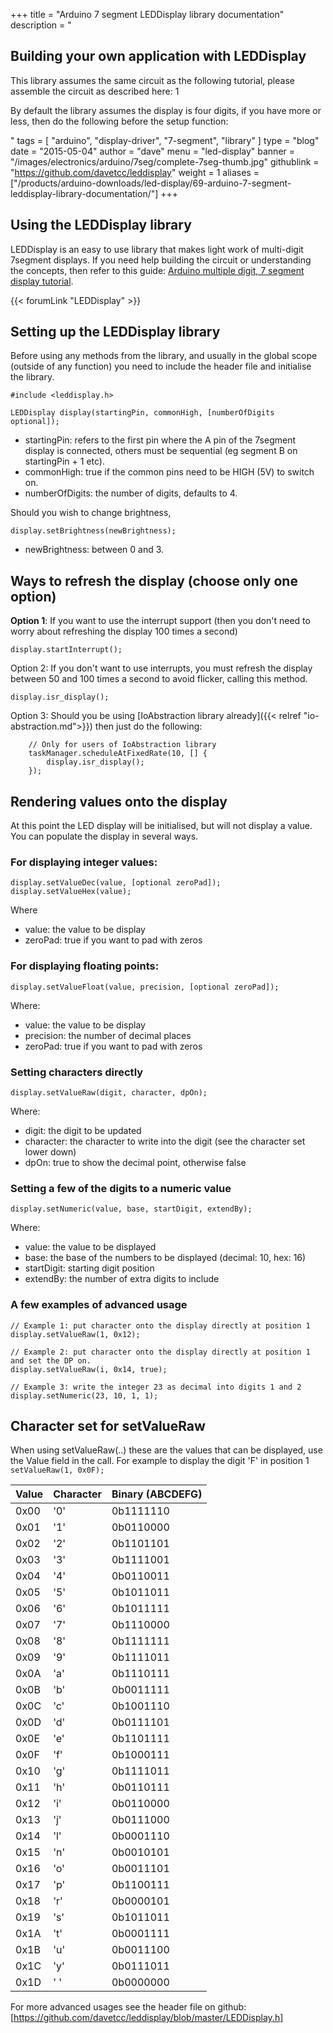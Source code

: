 +++
title = "Arduino 7 segment LEDDisplay library documentation"
description = "<h2>Building your own application with LEDDisplay</h2><p>This library assumes the same circuit as the following tutorial, please assemble the circuit as described here: 1</p><p>By default the library assumes the display is four digits, if you have more or less, then do the following before the setup function:</p>"
tags = [ "arduino", "display-driver", "7-segment", "library" ]
type = "blog"
date = "2015-05-04"
author =  "dave"
menu = "led-display"
banner = "/images/electronics/arduino/7seg/complete-7seg-thumb.jpg"
githublink = "https://github.com/davetcc/leddisplay"
weight = 1
aliases = ["/products/arduino-downloads/led-display/69-arduino-7-segment-leddisplay-library-documentation/"]
+++
## Using the LEDDisplay library

LEDDisplay is an easy to use library that makes light work of multi-digit 7segment displays.
If you need help building the circuit or understanding the concepts, then refer to this guide: 
[Arduino multiple digit, 7 segment display tutorial](https://www.thecoderscorner.com/electronics/microcontrollers/driving-displays/45-arduino-example-for-driving-7-segment-led-s/).

{{< forumLink "LEDDisplay" >}}


## Setting up the LEDDisplay library

Before using any methods from the library, and usually in the global scope (outside of any function) 
you need to include the header file and initialise the library. 

    #include <leddisplay.h>
    
    LEDDisplay display(startingPin, commonHigh, [numberOfDigits optional]);
    
* startingPin: refers to the first pin where the A pin of the 7segment display is connected, others
must be sequential (eg segment B on startingPin + 1 etc).
* commonHigh: true if the common pins need to be HIGH (5V) to switch on.
* numberOfDigits: the number of digits, defaults to 4.

Should you wish to change brightness,

    display.setBrightness(newBrightness);

* newBrightness: between 0 and 3.

## Ways to refresh the display (choose only one option)

**Option 1**: If you want to use the interrupt support (then you don't need to worry about refreshing the display 100 times a second)

```
display.startInterrupt();
```
    
Option 2: If you don't want to use interrupts, you must refresh the display between 50 and 100 times a second
to avoid flicker, calling this method.

```
display.isr_display();
```
    
Option 3: Should you be using [IoAbstraction library already]({{< relref "io-abstraction.md">}}) 
then just do the following:

```
    // Only for users of IoAbstraction library
    taskManager.scheduleAtFixedRate(10, [] {
        display.isr_display();
    });
```

## Rendering values onto the display

At this point the LED display will be initialised, but will not display a value. You can populate 
the display in several ways.

### For displaying integer values:

```
display.setValueDec(value, [optional zeroPad]);
display.setValueHex(value);
```

Where

* value: the value to be display
* zeroPad: true if you want to pad with zeros

### For displaying floating points:

```
display.setValueFloat(value, precision, [optional zeroPad]);
```

Where:

* value: the value to be display
* precision: the number of decimal places
* zeroPad: true if you want to pad with zeros

### Setting characters directly

    display.setValueRaw(digit, character, dpOn);

Where:

* digit: the digit to be updated
* character: the character to write into the digit (see the character set lower down)
* dpOn: true to show the decimal point, otherwise false

### Setting a few of the digits to a numeric value

    display.setNumeric(value, base, startDigit, extendBy);
    
Where:

* value: the value to be displayed
* base: the base of the numbers to be displayed (decimal: 10, hex: 16)     
* startDigit: starting digit position
* extendBy: the number of extra digits to include

### A few examples of advanced usage
 
```
// Example 1: put character onto the display directly at position 1
display.setValueRaw(1, 0x12);

// Example 2: put character onto the display directly at position 1 and set the DP on.
display.setValueRaw(i, 0x14, true);

// Example 3: write the integer 23 as decimal into digits 1 and 2
display.setNumeric(23, 10, 1, 1); 
```

## Character set for setValueRaw 

When using setValueRaw(..) these are the values that can be displayed, use the Value field in
the call. For example to display the digit 'F' in position 1 `setValueRaw(1, 0x0F);`

| Value | Character | Binary (ABCDEFG)|
|-------|-----------|-----------------|
| 0x00  |  '0'      | 0b1111110       |
| 0x01  |  '1'      | 0b0110000       |
| 0x02  |  '2'      | 0b1101101       |
| 0x03  |  '3'      | 0b1111001       |
| 0x04  |  '4'      | 0b0110011       |
| 0x05  |  '5'      | 0b1011011       |
| 0x06  |  '6'      | 0b1011111       |
| 0x07  |  '7'      | 0b1110000       |
| 0x08  |  '8'      | 0b1111111       |
| 0x09  |  '9'      | 0b1111011       |
| 0x0A  |  'a'      | 0b1110111       |
| 0x0B  |  'b'      | 0b0011111       |
| 0x0C  |  'c'      | 0b1001110       |
| 0x0D  |  'd'      | 0b0111101       |
| 0x0E  |  'e'      | 0b1101111       |
| 0x0F  |  'f'      | 0b1000111       |
| 0x10  |  'g'      | 0b1111011       |
| 0x11  |  'h'      | 0b0110111       |
| 0x12  |  'i'      | 0b0110000       |
| 0x13  |  'j'      | 0b0111000       |
| 0x14  |  'l'      | 0b0001110       |
| 0x15  |  'n'      | 0b0010101       |
| 0x16  |  'o'      | 0b0011101       |
| 0x17  |  'p'      | 0b1100111       |
| 0x18  |  'r'      | 0b0000101       |
| 0x19  |  's'      | 0b1011011       |
| 0x1A  |  't'      | 0b0001111       |
| 0x1B  |  'u'      | 0b0011100       |
| 0x1C  |  'y'      | 0b0111011       |
| 0x1D  |  ' '      | 0b0000000       |

For more advanced usages see the header file on github: [https://github.com/davetcc/leddisplay/blob/master/LEDDisplay.h]